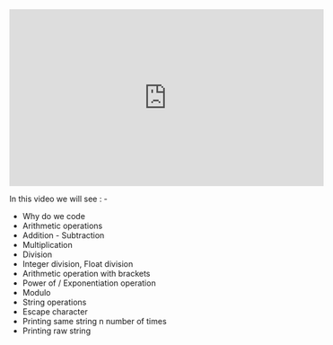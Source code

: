 <iframe width="560" height="315" src="https://www.youtube.com/embed/DWgzHbglNIo" title="YouTube video player" frameborder="0" allow="accelerometer; autoplay; clipboard-write; encrypted-media; gyroscope; picture-in-picture" allowfullscreen></iframe>

In this video we will see : -

- Why do we code
- Arithmetic operations
- Addition - Subtraction
- Multiplication
- Division
- Integer division, Float division
- Arithmetic operation with brackets
- Power of / Exponentiation operation
- Modulo
- String operations
- Escape character
- Printing same string n number of times
- Printing raw string
